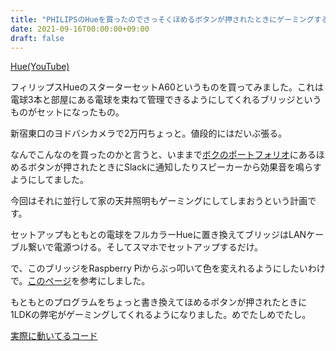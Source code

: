 ```yaml
---
title: "PHILIPSのHueを買ったのでさっそくほめるボタンが押されたときにゲーミングするようにした"
date: 2021-09-16T00:00:00+09:00
draft: false
---
```


[Hue(YouTube)](https://youtube.com/shorts/Lqt6SIpEsvU?feature=share)

フィリップスHueのスターターセットA60というものを買ってみました。これは電球3本と部屋にある電球を束ねて管理できるようにしてくれるブリッジというものがセットになったもの。

新宿東口のヨドバシカメラで2万円ちょっと。値段的にはだいぶ張る。

なんでこんなのを買ったのかと言うと、いままで[ボクのポートフォリオ](https://tinykitten.me)にあるほめるボタンが押されたときにSlackに通知したりスピーカーから効果音を鳴らすようにしてました。

今回はそれに並行して家の天井照明もゲーミングにしてしまおうという計画です。

セットアップもともとの電球をフルカラーHueに置き換えてブリッジはLANケーブル繋いで電源つける。そしてスマホでセットアップするだけ。

で、このブリッジをRaspberry
Piからぶっ叩いて色を変えれるようにしたいわけで。[このページ](https://qiita.com/tacck/items/67701a6a24003c9021d2)を参考にしました。

もともとのプログラムをちょっと書き換えてほめるボタンが押されたときに1LDKの弊宅がゲーミングしてくれるようになりました。めでたしめでたし。

[実際に動いてるコード](https://github.com/TinyKitten/PhysicalPraiseNotifier)
